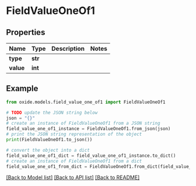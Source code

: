 # FieldValueOneOf1


## Properties

Name | Type | Description | Notes
------------ | ------------- | ------------- | -------------
**type** | **str** |  | 
**value** | **int** |  | 

## Example

```python
from oxide.models.field_value_one_of1 import FieldValueOneOf1

# TODO update the JSON string below
json = "{}"
# create an instance of FieldValueOneOf1 from a JSON string
field_value_one_of1_instance = FieldValueOneOf1.from_json(json)
# print the JSON string representation of the object
print(FieldValueOneOf1.to_json())

# convert the object into a dict
field_value_one_of1_dict = field_value_one_of1_instance.to_dict()
# create an instance of FieldValueOneOf1 from a dict
field_value_one_of1_from_dict = FieldValueOneOf1.from_dict(field_value_one_of1_dict)
```
[[Back to Model list]](../README.md#documentation-for-models) [[Back to API list]](../README.md#documentation-for-api-endpoints) [[Back to README]](../README.md)


